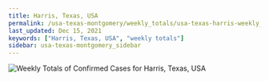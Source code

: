 ```yaml
---
title: Harris, Texas, USA
permalink: /usa-texas-montgomery/weekly_totals/usa-texas-harris-weekly_totals.html
last_updated: Dec 15, 2021
keywords: ["Harris, Texas, USA", "weekly totals"]
sidebar: usa-texas-montgomery_sidebar
---
```


![Weekly Totals of Confirmed Cases for Harris, Texas, USA](/covid_tracker/images/graphs/usa-texas-harris-weekly_totals_graph.png)
